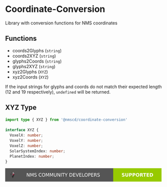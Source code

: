 # Coordinate-Conversion

Library with conversion functions for NMS coordinates

## Functions

- coords2Glyphs (`string`)
- coords2XYZ (`string`)
- glyphs2Coords (`string`)
- glyphs2XYZ (`string`)
- xyz2Glyphs (`XYZ`)
- xyz2Coords (`XYZ`)

If the input strings for glyphs and coords do not match their expected length (12 and 19 respectively), `undefined` will be returned.

## XYZ Type

```ts
import type { XYZ } from '@nmscd/coordinate-conversion'

interface XYZ {
  VoxelX: number;
  VoxelY: number;
  VoxelZ: number;
  SolarSystemIndex: number;
  PlanetIndex: number;
}
```

[![Supported by the No Man's Sky Community Developers & Designers](https://raw.githubusercontent.com/NMSCD/About/master/badge/green-ftb.svg)](https://github.com/NMSCD)
